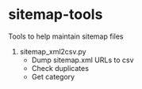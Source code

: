 # sitemap-tools

Tools to help maintain sitemap files

1. sitemap_xml2csv.py
    - Dump sitemap.xml URLs to csv
    - Check duplicates
    - Get category
